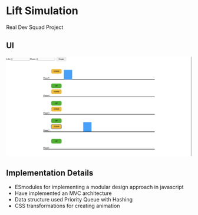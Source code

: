 # Lift Simulation
Real Dev Squad Project

## UI
![My Lift Simulation Project](my_project.png "Lift Simulation")

## Implementation Details
- ESmodules for implementing a modular design approach in javascript 
- Have implemented an MVC architecture
- Data structure used Priority Queue with Hashing
- CSS transformations for creating animation